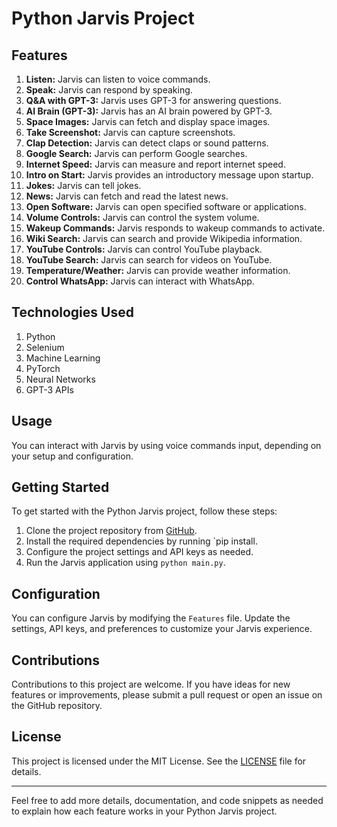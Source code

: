 # Python Jarvis Project

## Features

1. **Listen:** Jarvis can listen to voice commands.
2. **Speak:** Jarvis can respond by speaking.
3. **Q&A with GPT-3:** Jarvis uses GPT-3 for answering questions.
4. **AI Brain (GPT-3):** Jarvis has an AI brain powered by GPT-3.
5. **Space Images:** Jarvis can fetch and display space images.
6. **Take Screenshot:** Jarvis can capture screenshots.
7. **Clap Detection:** Jarvis can detect claps or sound patterns.
8. **Google Search:** Jarvis can perform Google searches.
9. **Internet Speed:** Jarvis can measure and report internet speed.
10. **Intro on Start:** Jarvis provides an introductory message upon startup.
11. **Jokes:** Jarvis can tell jokes.
12. **News:** Jarvis can fetch and read the latest news.
13. **Open Software:** Jarvis can open specified software or applications.
14. **Volume Controls:** Jarvis can control the system volume.
15. **Wakeup Commands:** Jarvis responds to wakeup commands to activate.
16. **Wiki Search:** Jarvis can search and provide Wikipedia information.
17. **YouTube Controls:** Jarvis can control YouTube playback.
18. **YouTube Search:** Jarvis can search for videos on YouTube.
19. **Temperature/Weather:** Jarvis can provide weather information.
20. **Control WhatsApp:** Jarvis can interact with WhatsApp.

## Technologies Used
1. Python
1. Selenium
1. Machine Learning
1. PyTorch
1. Neural Networks
1. GPT-3 APIs

## Usage

You can interact with Jarvis by using voice commands input, depending on your setup and configuration.

## Getting Started

To get started with the Python Jarvis project, follow these steps:

1. Clone the project repository from [GitHub](https://github.com/Invisible-Bot-Java/Jarvis-AI).
2. Install the required dependencies by running `pip install.
3. Configure the project settings and API keys as needed.
4. Run the Jarvis application using `python main.py`.

## Configuration

You can configure Jarvis by modifying the `Features` file. Update the settings, API keys, and preferences to customize your Jarvis experience.

## Contributions

Contributions to this project are welcome. If you have ideas for new features or improvements, please submit a pull request or open an issue on the GitHub repository.

## License

This project is licensed under the MIT License. See the [LICENSE](LICENSE) file for details.

---

Feel free to add more details, documentation, and code snippets as needed to explain how each feature works in your Python Jarvis project.
